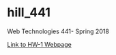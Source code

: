 # hill_441
Web Technologies 441- Spring 2018

[Link to HW-1 Webpage](https://annalhill.github.io/hill_441/main.html)
